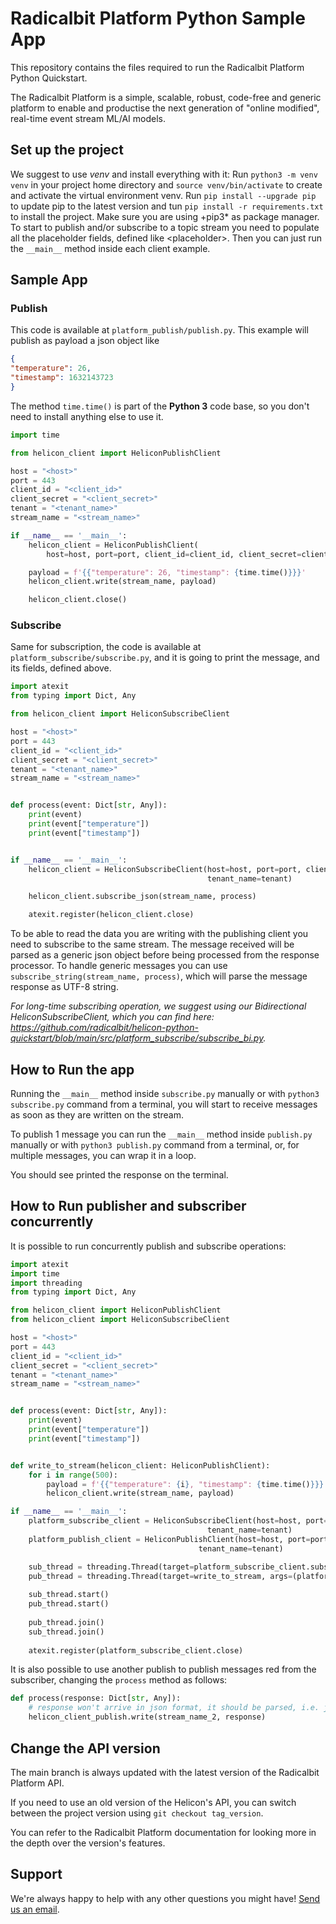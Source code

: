 # Radicalbit Platform Python Sample App
This repository contains the files required to run the Radicalbit Platform Python Quickstart.

The Radicalbit Platform is a simple, scalable, robust, code-free and generic platform to enable and productise the next generation of "online modified", real-time event stream ML/AI models.

## Set up the project

We suggest to use *venv* and install everything with it: Run `python3 -m venv venv` in your project home directory and `source venv/bin/activate` to create and activate the virtual environment venv.
Run `pip install --upgrade pip` to update pip to the latest version and tun `pip install -r requirements.txt` to install the project.
Make sure you are using +pip3* as package manager.
To start to publish and/or subscribe to a topic stream you need to populate all the placeholder fields, defined like \<placeholder\>.
Then you can just run the `__main__` method inside each client example.

## Sample App

### Publish

This code is available at `platform_publish/publish.py`. This example will publish as payload a json object like
```json
{
"temperature": 26,
"timestamp": 1632143723
}
```
The method `time.time()` is part of the __Python 3__ code base, so you don't need to install anything else to use it.
```python
import time

from helicon_client import HeliconPublishClient

host = "<host>"
port = 443
client_id = "<client_id>"
client_secret = "<client_secret>"
tenant = "<tenant_name>"
stream_name = "<stream_name>"

if __name__ == '__main__':
    helicon_client = HeliconPublishClient(
        host=host, port=port, client_id=client_id, client_secret=client_secret, tenant_name=tenant)

    payload = f'{{"temperature": 26, "timestamp": {time.time()}}}'
    helicon_client.write(stream_name, payload)

    helicon_client.close()
```

### Subscribe
Same for subscription, the code is available at `platform_subscribe/subscribe.py`, and it is going to print the message, and its fields, defined above.
```python
import atexit
from typing import Dict, Any

from helicon_client import HeliconSubscribeClient

host = "<host>"
port = 443
client_id = "<client_id>"
client_secret = "<client_secret>"
tenant = "<tenant_name>"
stream_name = "<stream_name>"


def process(event: Dict[str, Any]):
    print(event)
    print(event["temperature"])
    print(event["timestamp"])


if __name__ == '__main__':
    helicon_client = HeliconSubscribeClient(host=host, port=port, client_id=client_id, client_secret=client_secret,
                                            tenant_name=tenant)

    helicon_client.subscribe_json(stream_name, process)

    atexit.register(helicon_client.close)
```
To be able to read the data you are writing with the publishing client you need to subscribe to the same stream.
The message received will be parsed as a generic json object before being processed from the response processor.
To handle generic messages you can use `subscribe_string(stream_name, process)`, which will parse the message response as UTF-8 string.

*For long-time subscribing operation, we suggest using our Bidirectional HeliconSubscribeClient, which you can find here: https://github.com/radicalbit/helicon-python-quickstart/blob/main/src/platform_subscribe/subscribe_bi.py.*

## How to Run the app

Running the `__main__` method inside `subscribe.py` manually or with `python3 subscribe.py` command from a terminal, you will start to receive messages as soon as they are written on the stream.

To publish 1 message you can run the `__main__` method inside `publish.py` manually or with `python3 publish.py` command from a terminal, or, for multiple messages, you can wrap it in a loop.

You should see printed the response on the terminal.

## How to Run publisher and subscriber concurrently

It is possible to run concurrently publish and subscribe operations:
```python
import atexit
import time
import threading
from typing import Dict, Any

from helicon_client import HeliconPublishClient
from helicon_client import HeliconSubscribeClient

host = "<host>"
port = 443
client_id = "<client_id>"
client_secret = "<client_secret>"
tenant = "<tenant_name>"
stream_name = "<stream_name>"


def process(event: Dict[str, Any]):
    print(event)
    print(event["temperature"])
    print(event["timestamp"])


def write_to_stream(helicon_client: HeliconPublishClient):
    for i in range(500):
        payload = f'{{"temperature": {i}, "timestamp": {time.time()}}}'
        helicon_client.write(stream_name, payload)

if __name__ == '__main__':
    platform_subscribe_client = HeliconSubscribeClient(host=host, port=port, client_id=client_id, client_secret=client_secret,
                                            tenant_name=tenant)
    platform_publish_client = HeliconPublishClient(host=host, port=port, client_id=client_id, client_secret=client_secret,
                                          tenant_name=tenant)

    sub_thread = threading.Thread(target=platform_subscribe_client.subscribe_json, args=(stream_name, process), daemon=True)
    pub_thread = threading.Thread(target=write_to_stream, args=(platform_publish_client,), daemon=True)
    
    sub_thread.start()
    pub_thread.start()
    
    pub_thread.join()
    sub_thread.join()
    
    atexit.register(platform_subscribe_client.close)
```

It is also possible to use another publish to publish messages red from the subscriber, changing the `process` method as follows:
```python
def process(response: Dict[str, Any]):
    # response won't arrive in json format, it should be parsed, i.e. json.dumps({k: list(response[k].values())[0] for k in response})
    helicon_client_publish.write(stream_name_2, response)
```

## Change the API version

The main branch is always updated with the latest version of the Radicalbit Platform API.

If you need to use an old version of the Helicon's API, you can switch between the project version using `git checkout tag_version`.

You can refer to the Radicalbit Platform documentation for looking more in the depth over the version's features.

## Support

We're always happy to help with any other questions you might have! [Send us an email](mailto:support@radicalbit.io).
